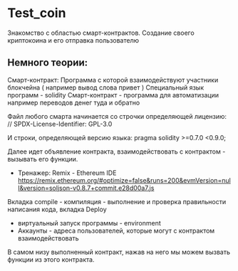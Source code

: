 # Test_coin
Знакомство с областью смарт-контрактов. Создание своего криптокоина и его отправка пользователю

## Немного теории:
Смарт-контракт:
Программа с которой взаимодействуют участники блокчейна ( например вывод слова привет )
Специальный язык программ - solidity
Смарт-контракт - программа для автоматизации например переводов денег туда и обратно

Файл любого смарта начинается со строчки определяющей лицензию:
// SPDX-License-Identifier: GPL-3.0

И строки, определяющей версию языка:
pragma solidity >=0.7.0 <0.9.0;

Далее идет объявление контракта, взаимодействовать с контрактом - вызывать его функции.

* Тренажер:
Remix - Ethereum IDE
https://remix.ethereum.org/#optimize=false&runs=200&evmVersion=null&version=soljson-v0.8.7+commit.e28d00a7.js

Вкладка compile - компиляция - выполнение и проверка правильности написания кода,
вкладка Deploy 
- виртуальный запуск программы - environment
- Аккаунты - адреса пользователей, которые могут с контрактом взаимодействовать

В самом низу выполненный контракт, нажав на него мы можем вызвать функции из этого контракта.
